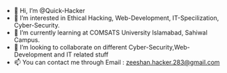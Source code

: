 - 👋 Hi, I’m @Quick-Hacker
- 👀 I’m interested in Ethical Hacking, Web-Development, IT-Specilization, Cyber-Security.
- 🌱 I’m currently learning at COMSATS University Islamabad, Sahiwal Campus.
- 💞️ I’m looking to collaborate on different Cyber-Security,Web-Development and IT related stuff 
- 📫 You can contact me through Email : zeeshan.hacker.283@gmail.com
